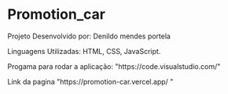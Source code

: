 # Promotion_car

<p>Projeto Desenvolvido por: Denildo mendes portela</p>
<p>Linguagens Utilizadas: HTML, CSS, JavaScript.</p>
<p>Progama para rodar a aplicação: "https://code.visualstudio.com/"</p>
<p>Link da pagina "https://promotion-car.vercel.app/ "</p>
